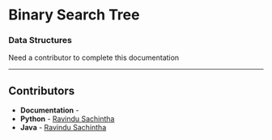 # Binary Search Tree
### Data Structures

Need a contributor to complete this documentation

------------------------------------------------------
## Contributors

- **Documentation** - 
- **Python** - [Ravindu Sachintha](https://github.com/RavinduSachintha)
- **Java** - [Ravindu Sachintha](https://github.com/RavinduSachintha)
